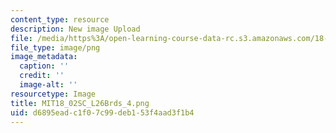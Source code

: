 ```yaml
---
content_type: resource
description: New image Upload
file: /media/https%3A/open-learning-course-data-rc.s3.amazonaws.com/18-02sc-multivariable-calculus-fall-2010/d6895eadc1f07c99deb153f4aad3f1b4_MIT18_02SC_L26Brds_4.png
file_type: image/png
image_metadata:
  caption: ''
  credit: ''
  image-alt: ''
resourcetype: Image
title: MIT18_02SC_L26Brds_4.png
uid: d6895ead-c1f0-7c99-deb1-53f4aad3f1b4
---
```

